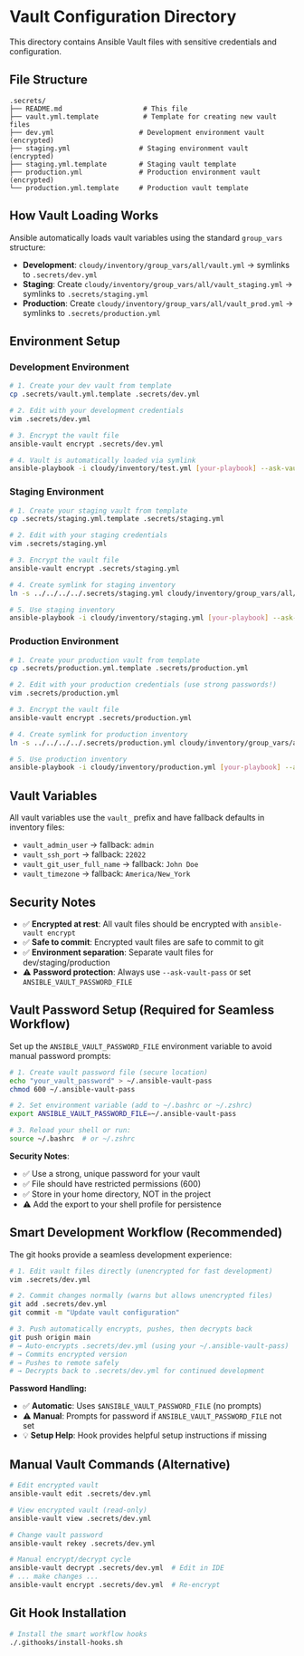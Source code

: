 # Vault Configuration Directory

This directory contains Ansible Vault files with sensitive credentials and configuration.

## File Structure

```
.secrets/
├── README.md                    # This file
├── vault.yml.template           # Template for creating new vault files
├── dev.yml                     # Development environment vault (encrypted)
├── staging.yml                 # Staging environment vault (encrypted)
├── staging.yml.template        # Staging vault template
├── production.yml              # Production environment vault (encrypted)
└── production.yml.template     # Production vault template
```

## How Vault Loading Works

Ansible automatically loads vault variables using the standard `group_vars` structure:

- **Development**: `cloudy/inventory/group_vars/all/vault.yml` → symlinks to `.secrets/dev.yml`
- **Staging**: Create `cloudy/inventory/group_vars/all/vault_staging.yml` → symlinks to `.secrets/staging.yml`
- **Production**: Create `cloudy/inventory/group_vars/all/vault_prod.yml` → symlinks to `.secrets/production.yml`

## Environment Setup

### Development Environment
```bash
# 1. Create your dev vault from template
cp .secrets/vault.yml.template .secrets/dev.yml

# 2. Edit with your development credentials
vim .secrets/dev.yml

# 3. Encrypt the vault file
ansible-vault encrypt .secrets/dev.yml

# 4. Vault is automatically loaded via symlink
ansible-playbook -i cloudy/inventory/test.yml [your-playbook] --ask-vault-pass
```

### Staging Environment
```bash
# 1. Create your staging vault from template
cp .secrets/staging.yml.template .secrets/staging.yml

# 2. Edit with your staging credentials
vim .secrets/staging.yml

# 3. Encrypt the vault file
ansible-vault encrypt .secrets/staging.yml

# 4. Create symlink for staging inventory
ln -s ../../../../.secrets/staging.yml cloudy/inventory/group_vars/all/vault_staging.yml

# 5. Use staging inventory
ansible-playbook -i cloudy/inventory/staging.yml [your-playbook] --ask-vault-pass
```

### Production Environment
```bash
# 1. Create your production vault from template
cp .secrets/production.yml.template .secrets/production.yml

# 2. Edit with your production credentials (use strong passwords!)
vim .secrets/production.yml

# 3. Encrypt the vault file
ansible-vault encrypt .secrets/production.yml

# 4. Create symlink for production inventory
ln -s ../../../../.secrets/production.yml cloudy/inventory/group_vars/all/vault_prod.yml

# 5. Use production inventory
ansible-playbook -i cloudy/inventory/production.yml [your-playbook] --ask-vault-pass
```

## Vault Variables

All vault variables use the `vault_` prefix and have fallback defaults in inventory files:

- `vault_admin_user` → fallback: `admin`
- `vault_ssh_port` → fallback: `22022`
- `vault_git_user_full_name` → fallback: `John Doe`
- `vault_timezone` → fallback: `America/New_York`

## Security Notes

- ✅ **Encrypted at rest**: All vault files should be encrypted with `ansible-vault encrypt`
- ✅ **Safe to commit**: Encrypted vault files are safe to commit to git
- ✅ **Environment separation**: Separate vault files for dev/staging/production
- ⚠️ **Password protection**: Always use `--ask-vault-pass` or set `ANSIBLE_VAULT_PASSWORD_FILE`

## Vault Password Setup (Required for Seamless Workflow)

Set up the `ANSIBLE_VAULT_PASSWORD_FILE` environment variable to avoid manual password prompts:

```bash
# 1. Create vault password file (secure location)
echo "your_vault_password" > ~/.ansible-vault-pass
chmod 600 ~/.ansible-vault-pass

# 2. Set environment variable (add to ~/.bashrc or ~/.zshrc)
export ANSIBLE_VAULT_PASSWORD_FILE=~/.ansible-vault-pass

# 3. Reload your shell or run:
source ~/.bashrc  # or ~/.zshrc
```

**Security Notes**: 
- ✅ Use a strong, unique password for your vault
- ✅ File should have restricted permissions (600)
- ✅ Store in your home directory, NOT in the project
- ⚠️ Add the export to your shell profile for persistence

## Smart Development Workflow (Recommended)

The git hooks provide a seamless development experience:

```bash
# 1. Edit vault files directly (unencrypted for fast development)
vim .secrets/dev.yml

# 2. Commit changes normally (warns but allows unencrypted files)
git add .secrets/dev.yml
git commit -m "Update vault configuration"

# 3. Push automatically encrypts, pushes, then decrypts back
git push origin main
# → Auto-encrypts .secrets/dev.yml (using your ~/.ansible-vault-pass)
# → Commits encrypted version  
# → Pushes to remote safely
# → Decrypts back to .secrets/dev.yml for continued development
```

**Password Handling:**
- ✅ **Automatic**: Uses `$ANSIBLE_VAULT_PASSWORD_FILE` (no prompts)
- ⚠️ **Manual**: Prompts for password if `ANSIBLE_VAULT_PASSWORD_FILE` not set
- 💡 **Setup Help**: Hook provides helpful setup instructions if missing

## Manual Vault Commands (Alternative)

```bash
# Edit encrypted vault
ansible-vault edit .secrets/dev.yml

# View encrypted vault (read-only)
ansible-vault view .secrets/dev.yml

# Change vault password
ansible-vault rekey .secrets/dev.yml

# Manual encrypt/decrypt cycle
ansible-vault decrypt .secrets/dev.yml  # Edit in IDE
# ... make changes ...
ansible-vault encrypt .secrets/dev.yml  # Re-encrypt
```

## Git Hook Installation

```bash
# Install the smart workflow hooks
./.githooks/install-hooks.sh
```